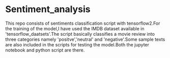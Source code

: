 # Sentiment_analysis
This repo consists of sentiments classification script with tensorflow2.For the training of the model,I have used the IMDB dataset available in 'tensorflow_daatsets'.The script basically classifies a movie
review into three categories namely 'positve','neutral' and 'negative'.Some sample texts are also included in the scripts for testing the model.Both the jupyter notebook and python script are there.
